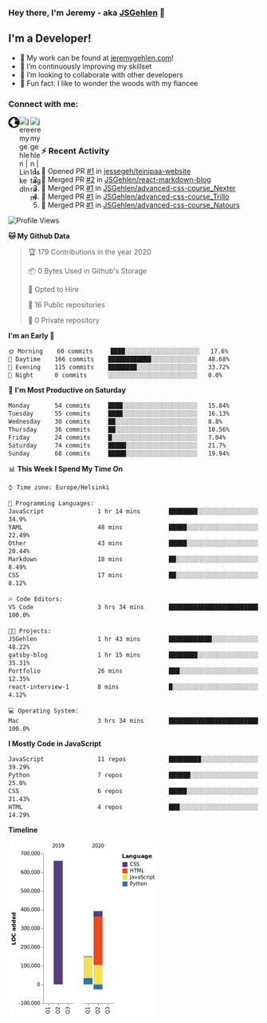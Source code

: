### Hey there, I'm Jeremy - aka [JSGehlen][website] 👋

## I'm a Developer! 
- 🔭  My work can be found at [jeremygehlen.com][website]!
- 🌱  I’m continuously improving my skillset
- 👯  I’m looking to collaborate with other developers
- 🌲  Fun fact: I like to wonder the woods with my fiancee

### Connect with me:

[<img align="left" alt="jeremygehlen.com" width="22px" src="https://raw.githubusercontent.com/iconic/open-iconic/master/svg/globe.svg" />][website]
[<img align="left" alt="jeremygehlen | LinkedIn" width="22px" src="https://simpleicons.org/icons/linkedin.svg" />][linkedin]
[<img align="left" alt="jeremygehlen | Instagram" width="22px" src="https://simpleicons.org/icons/instagram.svg" />][instagram]

<br />
<br />


### ⚡️ Recent Activity

<!--START_SECTION:activity-->
1. 💪 Opened PR [#1](https://github.com//jessegeh/teinipaa-website/pull/1) in [jessegeh/teinipaa-website](https://github.com//jessegeh/teinipaa-website)
2. 🎉 Merged PR [#2](https://github.com//JSGehlen/react-markdown-blog/pull/2) in [JSGehlen/react-markdown-blog](https://github.com//JSGehlen/react-markdown-blog)
3. 🎉 Merged PR [#1](https://github.com//JSGehlen/advanced-css-course_Nexter/pull/1) in [JSGehlen/advanced-css-course_Nexter](https://github.com//JSGehlen/advanced-css-course_Nexter)
4. 🎉 Merged PR [#1](https://github.com//JSGehlen/advanced-css-course_Trillo/pull/1) in [JSGehlen/advanced-css-course_Trillo](https://github.com//JSGehlen/advanced-css-course_Trillo)
5. 🎉 Merged PR [#1](https://github.com//JSGehlen/advanced-css-course_Natours/pull/1) in [JSGehlen/advanced-css-course_Natours](https://github.com//JSGehlen/advanced-css-course_Natours)
<!--END_SECTION:activity-->

<!--START_SECTION:waka-->
![Profile Views](http://img.shields.io/badge/Profile%20Views-55-blue)

**🐱 My Github Data** 

> 🏆 179 Contributions in the year 2020
 > 
> 📦 0 Bytes Used in Github's Storage 
 > 
> 💼 Opted to Hire
 > 
> 📜 16 Public repositories
 > 
> 🔑 0 Private repository 
 > 
**I'm an Early 🐤** 

```text
🌞 Morning    60 commits     ████░░░░░░░░░░░░░░░░░░░░░   17.6% 
🌆 Daytime    166 commits    ████████████░░░░░░░░░░░░░   48.68% 
🌃 Evening    115 commits    ████████░░░░░░░░░░░░░░░░░   33.72% 
🌙 Night      0 commits      ░░░░░░░░░░░░░░░░░░░░░░░░░   0.0%

```
📅 **I'm Most Productive on Saturday** 

```text
Monday       54 commits     ████░░░░░░░░░░░░░░░░░░░░░   15.84% 
Tuesday      55 commits     ████░░░░░░░░░░░░░░░░░░░░░   16.13% 
Wednesday    30 commits     ██░░░░░░░░░░░░░░░░░░░░░░░   8.8% 
Thursday     36 commits     ██░░░░░░░░░░░░░░░░░░░░░░░   10.56% 
Friday       24 commits     █░░░░░░░░░░░░░░░░░░░░░░░░   7.04% 
Saturday     74 commits     █████░░░░░░░░░░░░░░░░░░░░   21.7% 
Sunday       68 commits     █████░░░░░░░░░░░░░░░░░░░░   19.94%

```


📊 **This Week I Spend My Time On** 

```text
⌚︎ Time zone: Europe/Helsinki

💬 Programming Languages: 
JavaScript               1 hr 14 mins        ████████░░░░░░░░░░░░░░░░░   34.9% 
YAML                     48 mins             █████░░░░░░░░░░░░░░░░░░░░   22.49% 
Other                    43 mins             █████░░░░░░░░░░░░░░░░░░░░   20.44% 
Markdown                 18 mins             ██░░░░░░░░░░░░░░░░░░░░░░░   8.49% 
CSS                      17 mins             ██░░░░░░░░░░░░░░░░░░░░░░░   8.12%

🔥 Code Editors: 
VS Code                  3 hrs 34 mins       █████████████████████████   100.0%

🐱‍💻 Projects: 
JSGehlen                 1 hr 43 mins        ████████████░░░░░░░░░░░░░   48.22% 
gatsby-blog              1 hr 15 mins        ████████░░░░░░░░░░░░░░░░░   35.31% 
Portfolio                26 mins             ███░░░░░░░░░░░░░░░░░░░░░░   12.35% 
react-interview-1        8 mins              █░░░░░░░░░░░░░░░░░░░░░░░░   4.12%

💻 Operating System: 
Mac                      3 hrs 34 mins       █████████████████████████   100.0%

```

**I Mostly Code in JavaScript** 

```text
JavaScript               11 repos            █████████░░░░░░░░░░░░░░░░   39.29% 
Python                   7 repos             ██████░░░░░░░░░░░░░░░░░░░   25.0% 
CSS                      6 repos             █████░░░░░░░░░░░░░░░░░░░░   21.43% 
HTML                     4 repos             ███░░░░░░░░░░░░░░░░░░░░░░   14.29%

```


**Timeline**

![Chart not found](https://github.com/JSGehlen/JSGehlen/blob/master/charts/bar_graph.png) 


<!--END_SECTION:waka-->

[website]: https://jeremygehlen.com
[instagram]: https://www.instagram.com/jeremygehlen/
[linkedin]: https://www.linkedin.com/in/jeremy-gehlen/
